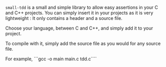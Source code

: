 `small-tdd` is a small and simple library to allow easy assertions in your C and C++ projects. 
You can simply insert it in your projects as it is very lightweight : It only contains a header and a source file.

Choose your language, between C and C++, and simply add it to your project.

To compile with it, simply add the source file as you would for any source file.

For example, ```gcc -o main main.c tdd.c````
